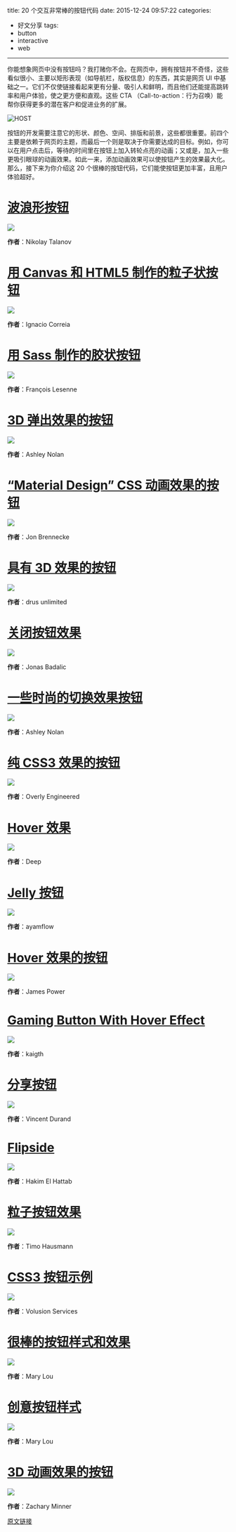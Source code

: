 title: 20 个交互非常棒的按钮代码
date: 2015-12-24 09:57:22
categories:
  - 好文分享
tags:
  - button
  - interactive
  - web
---

你能想象网页中没有按钮吗？我打赌你不会。在网页中，拥有按钮并不奇怪，这些看似很小、主要以矩形表现（如导航栏，版权信息）的东西，其实是网页 UI 中基础之一。它们不仅使链接看起来更有分量、吸引人和鲜明，而且他们还能提高跳转率和用户体验，使之更方便和直观。这些 CTA （Call-to-action：行为召唤）能帮你获得更多的潜在客户和促进业务的扩展。

![HOST](http://www.noupe.com/wp-content/uploads/2015/10/codesnippets-buttons-teaser_EN.jpg)

按钮的开发需要注意它的形状、颜色、空间、排版和前景，这些都很重要。前四个主要是依赖于网页的主题，而最后一个则是取决于你需要达成的目标。例如，你可以在用户点击后，等待的时间里在按钮上加入转轮点亮的动画；又或是，加入一些更吸引眼球的动画效果。如此一来，添加动画效果可以使按钮产生的效果最大化。那么，接下来为你介绍这 20 个很棒的按钮代码，它们能使按钮更加丰富，且用户体验超好。

# [波浪形按钮](http://codepen.io/suez/pen/aOgMxy)

<a href="http://codepen.io/suez/pen/aOgMxy">
  <img src="http://www.noupe.com/wp-content/uploads/2015/10/blobs-button.png">
</a>

**作者**：Nikolay Talanov

<!-- more -->

# [用 Canvas 和 HTML5 制作的粒子状按钮](http://codepen.io/igcorreia/pen/vEzmyV)

<a href="http://codepen.io/igcorreia/pen/vEzmyV">
  <img src="http://www.noupe.com/wp-content/uploads/2015/10/particle-button.png">
</a>

**作者**：Ignacio Correia

# [用 Sass 制作的胶状按钮](http://codepen.io/macreart/pen/mdCHA)

<a href="http://codepen.io/macreart/pen/mdCHA">
  <img src="http://www.noupe.com/wp-content/uploads/2015/10/gelatin-over-button-effect.png">
</a>

**作者**：François Lesenne

# [3D 弹出效果的按钮](http://codepen.io/ashleynolan/pen/djpCG)

<a href="http://codepen.io/ashleynolan/pen/djpCG">
  <img src="http://www.noupe.com/wp-content/uploads/2015/10/3d-paper-button.png">
</a>

**作者**：Ashley Nolan

# [“Material Design” CSS 动画效果的按钮](http://codepen.io/jonbrennecke/pen/xbojLg)

<a href="http://codepen.io/jonbrennecke/pen/xbojLg">
  <img src="http://www.noupe.com/wp-content/uploads/2015/10/material-design-button-effect.png">
</a>

**作者**：Jon Brennecke

# [具有 3D 效果的按钮](http://codepen.io/drus/pen/IKzqG)

<a href="http://codepen.io/drus/pen/IKzqG">
  <img src="http://www.noupe.com/wp-content/uploads/2015/10/3d-button.png">
</a>

**作者**：drus unlimited

# [关闭按钮效果](http://codepen.io/JonasB/pen/MYaMBz)

<a href="http://codepen.io/JonasB/pen/MYaMBz">
  <img src="http://www.noupe.com/wp-content/uploads/2015/10/close-button-ui.png">
</a>

**作者**：Jonas Badalic

# [一些时尚的切换效果按钮](http://codepen.io/ashleynolan/pen/wBppKz)

<a href="http://codepen.io/ashleynolan/pen/wBppKz">
  <img src="http://www.noupe.com/wp-content/uploads/2015/10/funky-toggle-buttons.png">
</a>

**作者**：Ashley Nolan

# [纯 CSS3 效果的按钮](http://codepen.io/overlyenginnered/pen/myZVYv)

<a href="http://codepen.io/overlyenginnered/pen/myZVYv">
  <img src="http://www.noupe.com/wp-content/uploads/2015/10/pure-css-button-effects.png">
</a>

**作者**：Overly Engineered

# [Hover 效果](http://codepen.io/deep1808/pen/aOQqqa)

<a href="http://codepen.io/deep1808/pen/aOQqqa">
  <img src="http://www.noupe.com/wp-content/uploads/2015/10/elegant-hover-effect.png">
</a>

**作者**：Deep

# [Jelly 按钮](http://codepen.io/ayamflow/pen/Dufxr)

<a href="http://codepen.io/ayamflow/pen/Dufxr">
  <img src="http://www.noupe.com/wp-content/uploads/2015/10/jelly-button.png">
</a>

**作者**：ayamflow

# [Hover 效果的按钮](http://codepen.io/thejamespower/pen/OVNYLL)

<a href="http://codepen.io/thejamespower/pen/OVNYLL">
  <img src="http://www.noupe.com/wp-content/uploads/2015/10/button-hover-effects.png">
</a>

**作者**：James Power

# [Gaming Button With Hover Effect](http://codepen.io/kaigth/pen/qiDJL)

<a href="http://codepen.io/kaigth/pen/qiDJL">
  <img src="http://www.noupe.com/wp-content/uploads/2015/10/hover-over-effect.png">
</a>

**作者**：kaigth

# [分享按钮](http://codepen.io/onediv/pen/dkFco)

<a href="http://codepen.io/onediv/pen/dkFco">
  <img src="http://www.noupe.com/wp-content/uploads/2015/10/share-button.png">
</a>

**作者**：Vincent Durand

# [Flipside](http://codepen.io/hakimel/pen/ZYRgwB)

<a href="http://codepen.io/hakimel/pen/ZYRgwB">
  <img src="http://www.noupe.com/wp-content/uploads/2015/10/flipside.png">
</a>

**作者**：Hakim El Hattab

# [粒子按钮效果](http://codepen.io/timohausmann/pen/icCer)

<a href="http://codepen.io/timohausmann/pen/icCer">
  <img src="http://www.noupe.com/wp-content/uploads/2015/10/button-with-particle-animation.png">
</a>

**作者**：Timo Hausmann

# [CSS3 按钮示例](http://codepen.io/volusion/pen/AgqBf)

<a href="http://codepen.io/volusion/pen/AgqBf">
  <img src="http://www.noupe.com/wp-content/uploads/2015/10/ecommerce-buttons.png">
</a>

**作者**：Volusion Services

# [很棒的按钮样式和效果](http://tympanus.net/codrops/2015/02/26/inspiration-button-styles-effects/)

<a href="http://tympanus.net/codrops/2015/02/26/inspiration-button-styles-effects/">
  <img src="http://www.noupe.com/wp-content/uploads/2015/10/series-of-button-effects.png">
</a>

**作者**：Mary Lou

# [创意按钮样式](http://tympanus.net/codrops/2013/06/13/creative-button-styles/)

<a href="http://tympanus.net/codrops/2013/06/13/creative-button-styles/">
  <img src="http://www.noupe.com/wp-content/uploads/2015/10/creative-buttons.png">
</a>

**作者**：Mary Lou

# [3D 动画效果的按钮](http://codepen.io/1forhlol/pen/VYrxOP)

<a href="http://codepen.io/1forhlol/pen/VYrxOP">
  <img src="http://www.noupe.com/wp-content/uploads/2015/10/creative-3d-buttons.png">
</a>

**作者**：Zachary Minner

[原文链接](http://www.noupe.com/design/20-code-snippets-for-interactive-buttons-93374.html)

